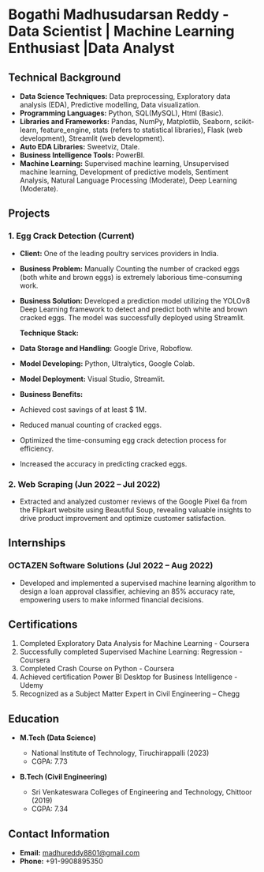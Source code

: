 # Bogathi Madhusudarsan Reddy - Data Scientist | Machine Learning Enthusiast |Data Analyst

## Technical Background
- **Data Science Techniques:** Data preprocessing, Exploratory data analysis (EDA), Predictive modelling, Data visualization.
- **Programming Languages:** Python, SQL(MySQL), Html (Basic).
- **Libraries and Frameworks:** Pandas, NumPy, Matplotlib, Seaborn, scikit-learn, feature_engine, stats (refers to statistical libraries), Flask (web development), Streamlit (web development).
- **Auto EDA Libraries:** Sweetviz, Dtale.
- **Business Intelligence Tools:** PowerBI.
- **Machine Learning:** Supervised machine learning, Unsupervised machine learning, Development of predictive models, Sentiment Analysis, Natural Language Processing (Moderate), Deep Learning (Moderate).

## Projects
### 1. Egg Crack Detection (Current)
- **Client:** One of the leading poultry services providers in India.
  
- **Business Problem:** Manually Counting the number of cracked eggs (both white and brown eggs)
is extremely laborious time-consuming work.

- **Business Solution:** Developed a prediction model utilizing the YOLOv8 Deep Learning 
framework to detect and predict both white and brown cracked eggs. The model was successfully 
deployed using Streamlit.

  **Technique Stack:**
-  **Data Storage and Handling:** Google Drive, Roboflow.
-  **Model Developing:** Python, Ultralytics, Google Colab.
-  **Model Deployment:** Visual Studio, Streamlit.
-  **Business Benefits:**
-  Achieved cost savings of at least $ 1M.
-  Reduced manual counting of cracked eggs.
-  Optimized the time-consuming egg crack detection process for efficiency.
-  Increased the accuracy in predicting cracked eggs.

### 2. Web Scraping (Jun 2022 – Jul 2022)
- Extracted and analyzed customer reviews of the Google Pixel 6a from the Flipkart website using Beautiful Soup, revealing valuable insights to drive product improvement and optimize customer satisfaction.

## Internships
### OCTAZEN Software Solutions (Jul 2022 – Aug 2022)
- Developed and implemented a supervised machine learning algorithm to design a loan approval classifier, achieving an 85% accuracy rate, empowering users to make informed financial decisions.

## Certifications
1. Completed Exploratory Data Analysis for Machine Learning - Coursera
2. Successfully completed Supervised Machine Learning: Regression - Coursera
3. Completed Crash Course on Python - Coursera
4. Achieved certification Power BI Desktop for Business Intelligence - Udemy
5. Recognized as a Subject Matter Expert in Civil Engineering – Chegg

## Education
- **M.Tech (Data Science)**
  - National Institute of Technology, Tiruchirappalli (2023)
  - CGPA: 7.73
  
- **B.Tech (Civil Engineering)**
  - Sri Venkateswara Colleges of Engineering and Technology, Chittoor (2019)
  - CGPA: 7.34

## Contact Information
- **Email:** madhureddy8801@gmail.com
- **Phone:** +91-9908895350
